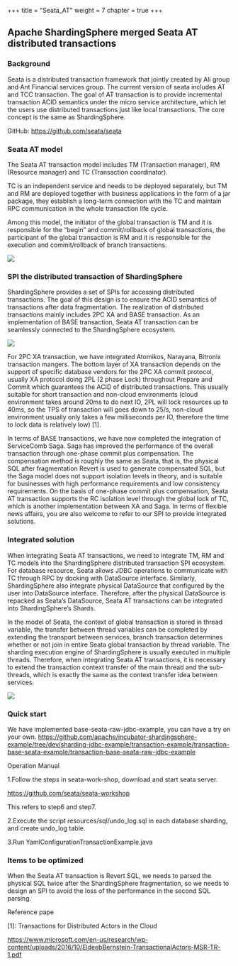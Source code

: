 +++
title = "Seata_AT"
weight = 7
chapter = true
+++

## Apache ShardingSphere merged Seata AT distributed transactions

### Background

Seata is a distributed transaction framework that jointly created by Ali group and Ant Financial services group. The current version of seata includes AT and TCC transaction. The goal of AT transaction is to provide incremental transaction ACID semantics under the micro service architecture, which let the users use distributed transactions just like local transactions. The core concept is the same as ShardingSphere. 

GitHub: https://github.com/seata/seata

### Seata AT model

The Seata AT transaction model includes TM (Transaction manager), RM (Resource manager) and TC (Transaction coordinator).

TC is an independent service and needs to be deployed separately, but TM and RM are deployed together with business applications in the form of a jar package, they establish a long-term connection with the TC and maintain RPC communication in the whole transaction life cycle.

Among this model, the initiator of the global transaction is TM and it is responsible for the “begin” and commit/rollback of global transactions, the participant of the global transaction is RM and it is responsible for the execution and commit/rollback of branch transactions. 

![](https://shardingsphere.apache.org/blog/img/seata1.jpg)

### SPI the distributed transaction of ShardingSphere 

ShardingSphere provides a set of SPIs for accessing distributed transactions. The goal of this design is to ensure the ACID semantics of transactions after data fragmentation. The realization of distributed transactions mainly includes 2PC XA and BASE transaction. As an implementation of BASE transaction, Seata AT transaction can be seamlessly connected to the ShardingSphere ecosystem.

![](https://shardingsphere.apache.org/blog/img/seata2.jpg)

For 2PC XA transaction, we have integrated Atomikos, Narayana, Bitronix transaction mangers. The bottom layer of XA transaction depends on the support of specific database vendors for the 2PC XA commit protocol, usually XA protocol doing 2PL (2 phase Lock) throughout Prepare and Commit which guarantees the ACID of distributed transactions. This usually suitable for short transaction and non-cloud environments (cloud environment takes around 20ms to do next IO, 2PL will lock resources up to 40ms, so the TPS of transaction will goes down to 25/s, non-cloud environment usually only takes a few milliseconds per IO, therefore the time to lock data is relatively low) \[1\].

In terms of BASE transactions, we have now completed the integration of ServiceComb Saga. Saga has improved the performance of the overall transaction through one-phase commit plus compensation. The compensation method is roughly the same as Seata, that is, the physical SQL after fragmentation Revert is used to generate compensated SQL, but the Saga model does not support isolation levels in theory, and is suitable for businesses with high performance requirements and low consistency requirements. On the basis of one-phase commit plus compensation, Seata AT transaction supports the RC isolation level through the global lock of TC, which is another implementation between XA and Saga. In terms of flexible news affairs, you are also welcome to refer to our SPI to provide integrated solutions.

### Integrated solution

When integrating Seata AT transactions, we need to integrate TM, RM and TC models into the ShardingSphere distributed transaction SPI ecosystem. For database resource, Seata allows JDBC operations to communicate with TC through RPC by docking with DataSource interface. Similarly, ShardingSphere also integrate physical DataSource that configured by the user into DataSource interface. Therefore, after the physical DataSource is repacked as Seata’s DataSource, Seata AT transactions can be integrated into ShardingSphere’s Shards. 

In the model of Seata, the context of global transaction is stored in thread variable, the transfer between thread variables can be completed by extending the transport between services, branch transaction determines whether or not join in entire Seata global transaction by thread variable. The sharding execution engine of ShardingSphere is usually executed in multiple threads. Therefore, when integrating Seata AT transactions, it is necessary to extend the transaction context transfer of the main thread and the sub-threads, which is exactly the same as the context transfer idea between services.

![](https://shardingsphere.apache.org/blog/img/seata3.jpg)

### Quick start

We have implemented base-seata-raw-jdbc-example, you can have a try on your own.
https://github.com/apache/incubator-shardingsphere-example/tree/dev/sharding-jdbc-example/transaction-example/transaction-base-seata-example/transaction-base-seata-raw-jdbc-example

Operation Manual

1.Follow the steps in seata-work-shop, download and start seata server.

https://github.com/seata/seata-workshop

This refers to step6 and step7.

2.Execute the script resources/sql/undo_log.sql in each database sharding, and create undo_log table.

3.Run YamlConfigurationTransactionExample.java

### Items to be optimized

When the Seata AT transaction is Revert SQL, we needs to parsed the physical SQL twice after the ShardingSphere fragmentation, so we needs to design an SPI to avoid the loss of the performance in the second SQL parsing.

Reference pape

[1]: Transactions for Distributed Actors in the Cloud

https://www.microsoft.com/en-us/research/wp-content/uploads/2016/10/EldeebBernstein-TransactionalActors-MSR-TR-1.pdf


